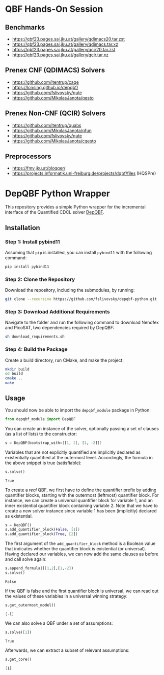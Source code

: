 # QBF Hands-On Session

## Benchmarks

- https://qbf23.pages.sai.jku.at/gallery/qdimacs20.tar.zst
- https://qbf23.pages.sai.jku.at/gallery/qdimacs.tar.xz
- https://qbf23.pages.sai.jku.at/gallery/qcir20.tar.zst
- https://qbf23.pages.sai.jku.at/gallery/qcir.tar.xz

## Prenex CNF (QDIMACS) Solvers

- https://github.com/ltentrup/caqe
- https://lonsing.github.io/depqbf/
- https://github.com/fslivovsky/qute
- https://github.com/MikolasJanota/qesto

## Prenex Non-CNF (QCIR) Solvers

- https://github.com/ltentrup/quabs
- https://github.com/MikolasJanota/qfun
- https://github.com/fslivovsky/qute
- https://github.com/MikolasJanota/cqesto

## Preprocessors

- https://fmv.jku.at/bloqqer/
- https://projects.informatik.uni-freiburg.de/projects/dqbf/files (HQSPre)

# DepQBF Python Wrapper

This repository provides a simple Python wrapper for the incremental interface of the Quantified CDCL solver [DepQBF](https://lonsing.github.io/depqbf/).

## Installation

### Step 1: Install pybind11

Assuming that `pip` is installed, you can install `pybind11` with the following command:

```bash
pip install pybind11
```

### Step 2: Clone the Repository

Download the repository, including the submodules, by running:

```bash
git clone --recursive https://github.com/fslivovsky/depqbf-python.git
```

### Step 3: Download Additional Requirements

Navigate to the folder and run the following command to download Nenofex and PicoSAT, two dependencies required by DepQBF:

```bash
sh download_requirements.sh
```

### Step 4: Build the Package

Create a build directory, run CMake, and make the project:

```bash
mkdir build
cd build
cmake ..
make
```

## Usage

You should now be able to import the `depqbf_module` package in Python:

```python
from depqbf_module import DepQBF
```
You can create an instance of the solver, optionally passing a set of clauses (as a list of lists) to the constructor:

```python
s = DepQBF(bootstrap_with=[[1, 2], [1, -2]])
```

Variables that are not explicitly quantified are implicitly declared as existentially quantified at the outermost level. Accordingly, the formula in the above snippet is true (satisfiable):

```python
s.solve()
```
```plaintext
True
```

To create a *real* QBF, we first have to define the quantifier prefix by adding quantifier blocks, starting with the outermost (leftmost) quantifier block. For instance, we can create a universal quantifier block for variable 1, and an inner existential quantifier block containing variable 2. Note that we have to create a new solver instance since variable 1 has been (implicitly) declared as existential.

```python
s = DepQBF()
s.add_quantifier_block(False, [1])
s.add_quantifier_block(True, [2])
```

The first argument of the `add_quantifier_block` method is a Boolean value that indicates whether the quantifier block is existential (or universal).
Having declared our variables, we can now add the same clauses as before and call solve again:

```python
s.append_formula([[1,2],[1,-2])
s.solve()
```
```plaintext
False
```

If the QBF is false and the first quantifier block is universal, we can read out the values of these variables in a universal winning strategy:

```python
s.get_outermost_model()
```
```plaintext
[-1]
```

We can also solve a QBF under a set of assumptions:

```python
s.solve([1])
```
```plaintext
True
```

Afterwards, we can extract a subset of relevant assumptions:

```python
s.get_core()
```
```plaintext
[1]
```
